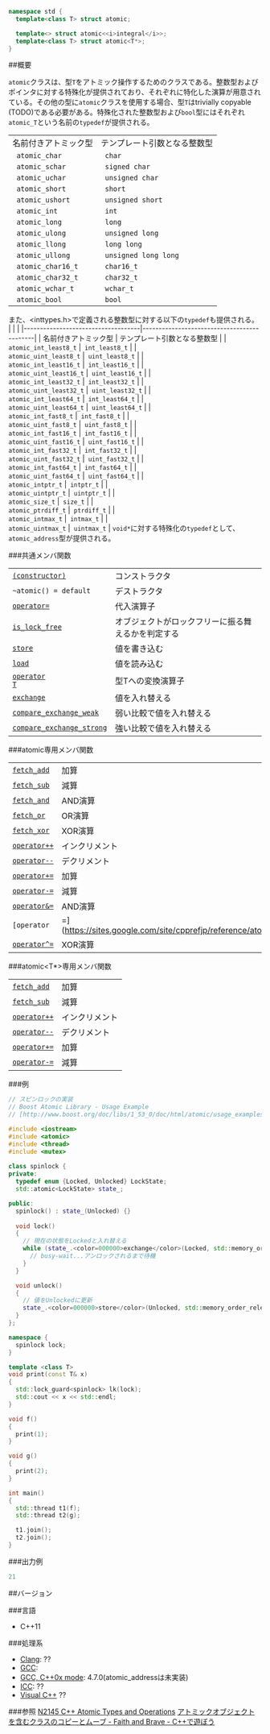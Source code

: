 ```cpp
namespace std {
  template<class T> struct atomic;

  template<> struct atomic<<i>integral</i>>;
  template<class T> struct atomic<T*>;
}
```

##概要

<code>atomic</code>クラスは、型<code>T</code>をアトミック操作するためのクラスである。整数型およびポインタに対する特殊化が提供されており、それぞれに特化した演算が用意されている。その他の型に<code>atomic</code>クラスを使用する場合、型<code>T</code>はtrivially copyable (TODO)である必要がある。特殊化された整数型および<code>bool</code>型にはそれぞれ<code>atomic_T</code>という名前の<code>typedef</code>が提供される。

| | |
|--------------------------------|--------------------------------------------|
| 名前付きアトミック型 | テンプレート引数となる整数型 |
|<code> atomic_char</code> |<code> char</code> |
|<code> atomic_schar</code> |<code> signed char</code> |
|<code> atomic_uchar</code> |<code> unsigned char</code> |
|<code> atomic_short</code> |<code> short</code> |
|<code> atomic_ushort</code> |<code> unsigned short</code> |
|<code> atomic_int</code> |<code> int</code> |
|<code> atomic_long</code> |<code> long</code> |
|<code> atomic_ulong</code> |<code> unsigned long</code> |
|<code> atomic_llong</code> |<code> long long</code> |
|<code> atomic_ullong</code> |<code> unsigned long long</code> |
|<code> atomic_char16_t</code> |<code> char16_t</code> |
|<code> atomic_char32_t</code> |<code> char32_t</code> |
|<code> atomic_wchar_t</code> |<code> wchar_t</code> |
|<code> atomic_bool</code> |<code> bool</code> |
また、<inttypes.h>で定義される整数型に対する以下の<code>typedef</code>も提供される。
| | |
|------------------------------------|--------------------------------------------|
| 名前付きアトミック型 | テンプレート引数となる整数型 |
|<code> atomic_int_least8_t</code> |<code> int_least8_t</code> |
|<code> atomic_uint_least8_t</code> |<code> uint_least8_t</code> |
|<code> atomic_int_least16_t</code> |<code> int_least16_t</code> |
|<code> atomic_uint_least16_t</code> |<code> uint_least16_t</code> |
|<code> atomic_int_least32_t</code> |<code> int_least32_t</code> |
|<code> atomic_uint_least32_t</code> |<code> uint_least32_t</code> |
|<code> atomic_int_least64_t</code> |<code> int_least64_t</code> |
|<code> atomic_uint_least64_t</code> |<code> uint_least64_t</code> |
|<code> atomic_int_fast8_t</code> |<code> int_fast8_t</code> |
|<code> atomic_uint_fast8_t</code> |<code> uint_fast8_t</code> |
|<code> atomic_int_fast16_t</code> |<code> int_fast16_t</code> |
|<code> atomic_uint_fast16_t</code> |<code> uint_fast16_t</code> |
|<code> atomic_int_fast32_t</code> |<code> int_fast32_t</code> |
|<code> atomic_uint_fast32_t</code> |<code> uint_fast32_t</code> |
|<code> atomic_int_fast64_t</code> |<code> int_fast64_t</code> |
|<code> atomic_uint_fast64_t</code> |<code> uint_fast64_t</code> |
|<code> atomic_intptr_t</code> |<code> intptr_t</code> |
|<code> atomic_uintptr_t</code> |<code> uintptr_t</code> |
|<code> atomic_size_t</code> |<code> size_t</code> |
|<code> atomic_ptrdiff_t</code> |<code> ptrdiff_t</code> |
|<code> atomic_intmax_t</code> |<code> intmax_t</code> |
|<code> atomic_uintmax_t</code> |<code> uintmax_t</code> |
<code>void*</code>に対する特殊化の<code>typedef</code>として、<code>atomic_address</code>型が提供される。

###共通メンバ関数

| | |
|-------------------------------------------------------------------------------------------------------------------------------------------|-----------------------------------------------------------------------------|
| <code>[(constructor)](https://sites.google.com/site/cpprefjp/reference/atomic/atomic/atomic)</code> | コンストラクタ |
| <code>~atomic() = default</code> | デストラクタ |
| <code>[operator=](https://sites.google.com/site/cpprefjp/reference/atomic/atomic/op_assign)</code> | 代入演算子 |
| <code>[is_lock_free](https://sites.google.com/site/cpprefjp/reference/atomic/atomic/is_lock_free)</code> | オブジェクトがロックフリーに振る舞えるかを判定する |
| <code>[store](https://sites.google.com/site/cpprefjp/reference/atomic/atomic/store)</code> | 値を書き込む |
| <code>[load](https://sites.google.com/site/cpprefjp/reference/atomic/atomic/load)</code> | 値を読み込む |
| <code>[operator T](https://sites.google.com/site/cpprefjp/reference/atomic/atomic/op_t)</code> | 型Tへの変換演算子 |
| <code>[exchange](https://sites.google.com/site/cpprefjp/reference/atomic/atomic/exchange)</code> | 値を入れ替える |
| <code>[compare_exchange_weak](https://sites.google.com/site/cpprefjp/reference/atomic/atomic/compare_exchange_weak)</code> | 弱い比較で値を入れ替える |
| <code>[compare_exchange_strong](https://sites.google.com/site/cpprefjp/reference/atomic/atomic/compare_exchange_strong)</code> | 強い比較で値を入れ替える |

###atomic<integral>専用メンバ関数

| | |
|----------------------------------------------------------------------------------------------------------------------|-----------------------|
| <code>[fetch_add](https://sites.google.com/site/cpprefjp/reference/atomic/atomic/fetch_add)</code> | 加算 |
| <code>[fetch_sub](https://sites.google.com/site/cpprefjp/reference/atomic/atomic/fetch_sub)</code> | 減算 |
| <code>[fetch_and](https://sites.google.com/site/cpprefjp/reference/atomic/atomic/fetch_and)</code> | AND演算 |
| <code>[fetch_or](https://sites.google.com/site/cpprefjp/reference/atomic/atomic/fetch_or)</code> | OR演算 |
| <code>[fetch_xor](https://sites.google.com/site/cpprefjp/reference/atomic/atomic/fetch_xor)</code> | XOR演算 |
| <code>[operator++](https://sites.google.com/site/cpprefjp/reference/atomic/atomic/op_increment)</code> | インクリメント |
| <code>[operator--](https://sites.google.com/site/cpprefjp/reference/atomic/atomic/op_decrement)</code> | デクリメント |
| <code>[operator+=](https://sites.google.com/site/cpprefjp/reference/atomic/atomic/op_plus_assign)</code> | 加算 |
| <code>[operator-=](https://sites.google.com/site/cpprefjp/reference/atomic/atomic/op_minus_assign)</code> | 減算 |
| <code>[operator&=](https://sites.google.com/site/cpprefjp/reference/atomic/atomic/op_and_assign)</code> | AND演算 |
| <code>[operator|=](https://sites.google.com/site/cpprefjp/reference/atomic/atomic/op_or_assign)</code> | OR演算 |
| <code>[operator^=](https://sites.google.com/site/cpprefjp/reference/atomic/atomic/op_xor_assign)</code> | XOR演算 |

###atomic<T*>専用メンバ関数

| | |
|----------------------------------------------------------------------------------------------------------------------|-----------------------|
| <code>[fetch_add](https://sites.google.com/site/cpprefjp/reference/atomic/atomic/fetch_add)</code> | 加算 |
| <code>[fetch_sub](https://sites.google.com/site/cpprefjp/reference/atomic/atomic/fetch_sub)</code> | 減算 |
| <code>[operator++](https://sites.google.com/site/cpprefjp/reference/atomic/atomic/op_increment)</code> | インクリメント |
| <code>[operator--](https://sites.google.com/site/cpprefjp/reference/atomic/atomic/op_decrement)</code> | デクリメント |
| <code>[operator+=](https://sites.google.com/site/cpprefjp/reference/atomic/atomic/op_plus_assign)</code> | 加算 |
| <code>[operator-=](https://sites.google.com/site/cpprefjp/reference/atomic/atomic/op_minus_assign)</code> | 減算 |

###例

```cpp
// スピンロックの実装
// Boost Atomic Library - Usage Example
// [http://www.boost.org/doc/libs/1_53_0/doc/html/atomic/usage_examples.html#boost_atomic.usage_examples.example_spinlock](http://www.boost.org/doc/libs/1_53_0/doc/html/atomic/usage_examples.html#boost_atomic.usage_examples.example_spinlock)

#include <iostream>
#include <atomic>
#include <thread>
#include <mutex>
 
class spinlock {
private:
  typedef enum {Locked, Unlocked} LockState;
  std::atomic<LockState> state_;

public:
  spinlock() : state_(Unlocked) {}
  
  void lock()
  {
    // 現在の状態をLockedと入れ替える
    while (state_.<color=000000>exchange</color>(Locked, std::memory_order_acquire) == Locked) {
      // busy-wait...アンロックされるまで待機
    }
  }

  void unlock()
  {
    // 値をUnlockedに更新
    state_.<color=000000>store</color>(Unlocked, std::memory_order_release);
  }
};

namespace {
  spinlock lock;
}

template <class T>
void print(const T& x)
{
  std::lock_guard<spinlock> lk(lock);
  std::cout << x << std::endl;
}

void f()
{
  print(1);
}

void g()
{
  print(2);
}

int main()
{
  std::thread t1(f);
  std::thread t2(g);

  t1.join();
  t2.join();
}
```
###出力例
```cpp
21
```
##バージョン

###言語

- C++11

###処理系

- [Clang](https://sites.google.com/site/cpprefjp/implementation#clang): ??
- [GCC](https://sites.google.com/site/cpprefjp/implementation#gcc): 
- [GCC, C++0x mode](https://sites.google.com/site/cpprefjp/implementation#gcc): 4.7.0(atomic_addressは未実装)
- [ICC](https://sites.google.com/site/cpprefjp/implementation#icc): ??
- [Visual C++](https://sites.google.com/site/cpprefjp/implementation#visual_cpp) ??


###参照
[N2145 C++ Atomic Types and Operations](http://www.open-std.org/jtc1/sc22/wg21/docs/papers/2007/n2145.html)
[アトミックオブジェクトを含むクラスのコピーとムーブ - Faith and Brave - C++で遊ぼう](http://d.hatena.ne.jp/faith_and_brave/20130110/1357808183)

